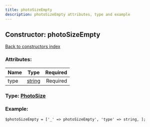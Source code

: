 ```yaml
---
title: photoSizeEmpty
description: photoSizeEmpty attributes, type and example
---
```

## Constructor: photoSizeEmpty  
[Back to constructors index](index.md)



### Attributes:

| Name     |    Type       | Required |
|----------|:-------------:|---------:|
|type|[string](../types/string.md) | Required|



### Type: [PhotoSize](../types/PhotoSize.md)


### Example:

```
$photoSizeEmpty = ['_' => photoSizeEmpty', 'type' => string, ];
```